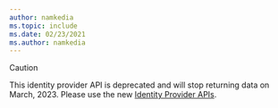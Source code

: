 ```yaml
---
author: namkedia
ms.topic: include
ms.date: 02/23/2021
ms.author: namkedia
---
```


<!-- markdownlint-disable MD041-->

> [!CAUTION]
> This identity provider API is deprecated and will stop returning data on March, 2023. Please use the new [Identity Provider APIs](../beta/api/identityproviderbase.md).
